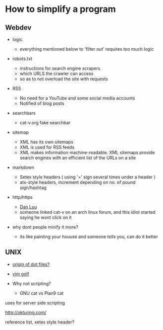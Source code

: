 # How to simplify a program

## Webdev

- logic
	- everything mentioned below to 'filter out' requires too much logic

- robots.txt
	- instructions for search engine scrapers
	- which URLS the crawler can access
	- so as to not overload the site with requests

- RSS
	- No need for a YouTube and some social media accounts
	- Notified of blog posts

- searchbars
	- cat-v.org fake searchbar

- sitemap
	- XML has its own sitemaps
	- XML is used for RSS feeds
	- XML makes information machine-readable. XML sitemaps provide search engines with an efficient list of the URLs on a site

- markdown
	- Setex style headers ( using '=' sign several times under a header )
	- atx-style headers, increment depending on no. of pound sign/hashtag 

- http/https
	- [Dan Luu](https://danluu.com/web-bloat/)	
	- someone linked cat-v on an arch linux forum, and this idiot started saying he wont click on it

- why dont people minify it more?
	- its like painting your houuse and someone tells you, can do it better

## UNIX

- [origin of dot files?](http://95.179.238.202/archive/cs/os/unix/history/dot_files)

- [vim golf](https://www.vimgolf.com/)

- Why not scripting?
	- GNU cat vs Plan9 cat

uses for server side scripting

http://okturing.com/

reference list, xetex style header?

